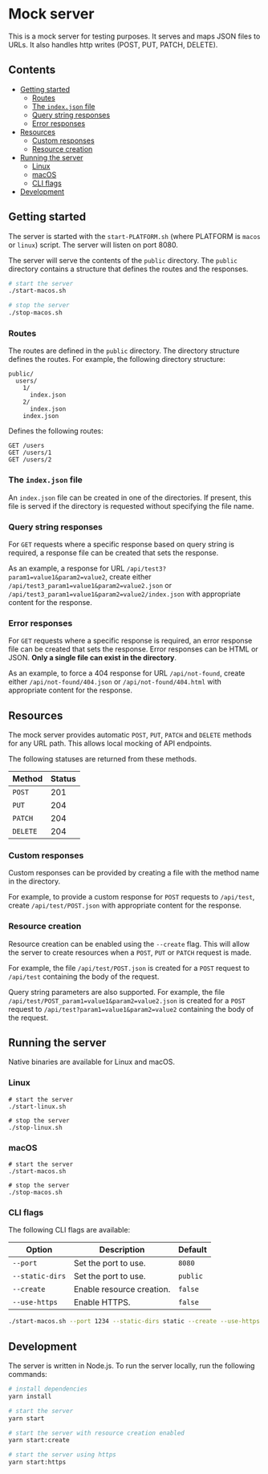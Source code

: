 # Mock server

This is a mock server for testing purposes. It serves and maps JSON files to URLs. It also handles http writes (POST, PUT, PATCH, DELETE).

## Contents

- [Getting started](#getting-started)
  - [Routes](#routes)
  - [The `index.json` file](#the-indexjson-file)
  - [Query string responses](#query-string-responses)
  - [Error responses](#error-responses)
- [Resources](#resources)
  - [Custom responses](#custom-responses)
  - [Resource creation](#resource-creation)
- [Running the server](#running-the-server)
  - [Linux](#linux)
  - [macOS](#macos)
  - [CLI flags](#cli-flags)
- [Development](#development)

## Getting started

The server is started with the `start-PLATFORM.sh` (where PLATFORM is `macos` or `linux`) script. The server will listen on port 8080.

The server will serve the contents of the `public` directory. The `public` directory contains a structure that defines the routes and the responses.

```bash
# start the server
./start-macos.sh

# stop the server
./stop-macos.sh
```

### Routes

The routes are defined in the `public` directory. The directory structure defines the routes. For example, the following directory structure:

```
public/
  users/
    1/
      index.json
    2/
      index.json
    index.json
```

Defines the following routes:

```
GET /users
GET /users/1
GET /users/2
```

### The `index.json` file

An `index.json` file can be created in one of the directories. If present, this file is served if the directory is requested without specifying the file name.

### Query string responses

For `GET` requests where a specific response based on query string is required, a response file can be created that sets the response.

As an example, a response for URL `/api/test3?param1=value1&param2=value2`, create either `/api/test3_param1=value1&param2=value2.json` or `/api/test3_param1=value1&param2=value2/index.json` with appropriate content for the response.

### Error responses

For `GET` requests where a specific response is required, an error response file can be created that sets the response.
Error responses can be HTML or JSON. **Only a single file can exist in the directory**.

As an example, to force a 404 response for URL `/api/not-found`, create either `/api/not-found/404.json` or `/api/not-found/404.html` with appropriate content for the response.

## Resources

The mock server provides automatic `POST`, `PUT`, `PATCH` and `DELETE` methods for any URL path. This allows local mocking of API endpoints.

The following statuses are returned from these methods.

| Method   | Status |
|----------|--------|
| `POST`   | 201    |
| `PUT`    | 204    |
| `PATCH`  | 204    |
| `DELETE` | 204    |

### Custom responses

Custom responses can be provided by creating a file with the method name in the directory.

For example, to provide a custom response for `POST` requests to `/api/test`, create `/api/test/POST.json` with appropriate content for the response.

### Resource creation

Resource creation can be enabled using the `--create` flag. This will allow the server to create resources when a `POST`, `PUT` or `PATCH` request is made.

For example, the file `/api/test/POST.json` is created for a `POST` request to `/api/test` containing the body of the request.

Query string parameters are also supported. For example, the file `/api/test/POST_param1=value1&param2=value2.json` is created for a `POST` request to `/api/test?param1=value1&param2=value2` containing the body of the request.

## Running the server

Native binaries are available for Linux and macOS.

### Linux

```
# start the server
./start-linux.sh

# stop the server
./stop-linux.sh
```

### macOS

```
# start the server
./start-macos.sh

# stop the server
./stop-macos.sh
```

### CLI flags

The following CLI flags are available:

| Option          | Description               | Default  |
|-----------------|---------------------------|----------|
| `--port`        | Set the port to use.      | `8080`   |
| `--static-dirs` | Set the port to use.      | `public` |
| `--create`      | Enable resource creation. | `false`  |
| `--use-https`   | Enable HTTPS.             | `false`  |

```bash
./start-macos.sh --port 1234 --static-dirs static --create --use-https
```

## Development

The server is written in Node.js. To run the server locally, run the following commands:

```bash
# install dependencies
yarn install

# start the server
yarn start

# start the server with resource creation enabled
yarn start:create

# start the server using https
yarn start:https
```
